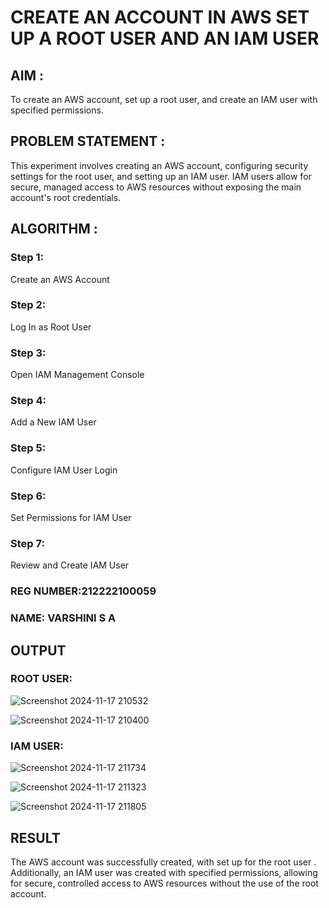  # CREATE AN  ACCOUNT IN AWS SET UP A ROOT USER AND AN IAM USER 

## AIM :
To create an AWS account, set up a root user, and create an IAM user with specified permissions.

## PROBLEM STATEMENT :
This experiment involves creating an AWS account, configuring security settings for the root user, and setting up an IAM user. IAM users allow for secure, managed access to AWS resources without exposing the main account's root credentials.

## ALGORITHM :

 ### Step 1:
 Create an AWS Account </br>
 ### Step 2:
 Log In as Root User </br>
 ### Step 3:
 Open IAM Management Console</br>
 ### Step 4:
 Add a New IAM User</br>
 ### Step 5:
 Configure IAM User Login</br>
 ### Step 6:
 Set Permissions for IAM User</br>
 ### Step 7:
 Review and Create IAM User</br>

### REG NUMBER:212222100059
### NAME: VARSHINI S A

## OUTPUT

### ROOT USER:
![Screenshot 2024-11-17 210532](https://github.com/user-attachments/assets/9b05a3be-0d52-4b8b-bc67-bbb7a74e7b11)

![Screenshot 2024-11-17 210400](https://github.com/user-attachments/assets/2fa9810d-b0ab-41e2-bd3c-3dd574e5e8e7)

 ### IAM USER:
![Screenshot 2024-11-17 211734](https://github.com/user-attachments/assets/72a4a4e1-3dad-4a72-9102-8b52f33cf83c)

![Screenshot 2024-11-17 211323](https://github.com/user-attachments/assets/ce5bf444-2ecd-47f1-b68f-b5c5adc8e5d1)

![Screenshot 2024-11-17 211805](https://github.com/user-attachments/assets/15b4b06d-3990-4c50-8857-484e4166cb5f)


## RESULT
The AWS account was successfully created, with set up for the root user . Additionally, an IAM user was created with specified permissions, allowing for secure, controlled access to AWS resources without the use of the root account. 

  


